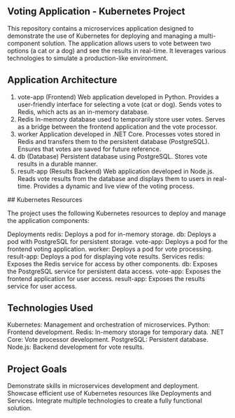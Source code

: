 ## Voting Application - Kubernetes Project

This repository contains a microservices application designed to demonstrate the use of Kubernetes for deploying and managing a multi-component solution. The application allows users to vote between two options (a cat or a dog) and see the results in real-time. It leverages various technologies to simulate a production-like environment.

## Application Architecture

1. vote-app (Frontend)
Web application developed in Python.
Provides a user-friendly interface for selecting a vote (cat or dog).
Sends votes to Redis, which acts as an in-memory database.
2. Redis
In-memory database used to temporarily store user votes.
Serves as a bridge between the frontend application and the vote processor.
3. worker
Application developed in .NET Core.
Processes votes stored in Redis and transfers them to the persistent database (PostgreSQL).
Ensures that votes are saved for future reference.
4. db (Database)
Persistent database using PostgreSQL.
Stores vote results in a durable manner.
5. result-app (Results Backend)
Web application developed in Node.js.
Reads vote results from the database and displays them to users in real-time.
Provides a dynamic and live view of the voting process.

## Kubernetes Resources

The project uses the following Kubernetes resources to deploy and manage the application components:

Deployments
redis: Deploys a pod for in-memory storage.
db: Deploys a pod with PostgreSQL for persistent storage.
vote-app: Deploys a pod for the frontend voting application.
worker: Deploys a pod for vote processing.
result-app: Deploys a pod for displaying vote results.
Services
redis: Exposes the Redis service for access by other components.
db: Exposes the PostgreSQL service for persistent data access.
vote-app: Exposes the frontend application for user access.
result-app: Exposes the results service for user access.

## Technologies Used

Kubernetes: Management and orchestration of microservices.
Python: Frontend development.
Redis: In-memory storage for temporary data.
.NET Core: Vote processor development.
PostgreSQL: Persistent database.
Node.js: Backend development for vote results.

## Project Goals

Demonstrate skills in microservices development and deployment.
Showcase efficient use of Kubernetes resources like Deployments and Services.
Integrate multiple technologies to create a fully functional solution.
